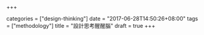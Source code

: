 +++

categories = ["design-thinking"]
date = "2017-06-28T14:50:26+08:00"
tags = ["methodology"]
title = "設計思考醒醒腦"
draft = true
+++

<!--more-->
